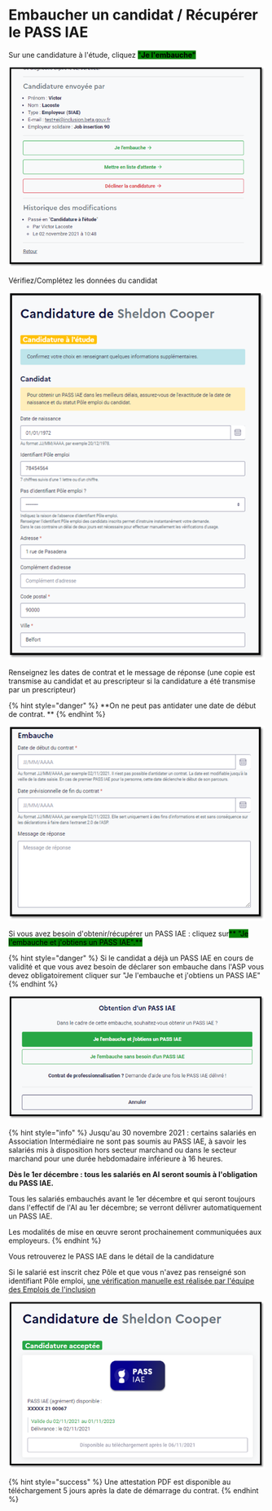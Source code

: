 # Embaucher un candidat / Récupérer le PASS IAE

Sur une candidature à l'étude, cliquez <mark style="background-color:green;">"</mark><mark style="background-color:green;">**Je l'embauche"**</mark>

![](<../.gitbook/assets/image (167).png>)

Vérifiez/Complétez les données du candidat

![](<../.gitbook/assets/image (188).png>)

Renseignez les dates de contrat et le message de réponse (une copie est transmise au candidat et au prescripteur si la candidature a été transmise par un prescripteur)

{% hint style="danger" %}
**On ne peut pas antidater une date de début de contrat. **
{% endhint %}

![](<../.gitbook/assets/image (164).png>)

Si vous avez besoin d'obtenir/récupérer un PASS IAE : cliquez sur<mark style="background-color:green;">** "Je l'embauche et j'obtiens un PASS IAE".**</mark>

{% hint style="danger" %}
Si le candidat a déjà un PASS IAE en cours de validité et que vous avez besoin de déclarer son embauche dans l'ASP vous devez obligatoirement cliquer sur "Je l'embauche et j'obtiens un PASS IAE"
{% endhint %}

![](<../.gitbook/assets/image (172).png>)

{% hint style="info" %}
Jusqu'au 30 novembre 2021 : certains salariés en Association Intermédiaire ne sont pas soumis au PASS IAE, à savoir les salariés mis à disposition hors secteur marchand ou dans le secteur marchand pour une durée hebdomadaire inférieure à 16 heures.

**Dès le 1er décembre : tous les salariés en AI seront soumis à l'obligation du PASS IAE.**

Tous les salariés embauchés avant le 1er décembre et qui seront toujours dans l'effectif de l'AI au 1er décembre; se verront délivrer automatiquement un PASS IAE.&#x20;

Les modalités de mise en œuvre seront prochainement communiquées aux employeurs.
{% endhint %}

Vous retrouverez le PASS IAE dans le détail de la candidature&#x20;

Si le salarié est inscrit chez Pôle et que vous n'avez pas renseigné son identifiant Pôle emploi, [une vérification manuelle est réalisée par l'équipe des Emplois de l'inclusion](../pourquoi-une-plateforme-de-linclusion/pass-iae-agrement-plus-simple-cest-a-dire.md#verification-des-demandes-de-pass-iae)

![](<../.gitbook/assets/image (181).png>)

{% hint style="success" %}
Une attestation PDF est disponible au téléchargement 5 jours après la date de démarrage du contrat.
{% endhint %}
